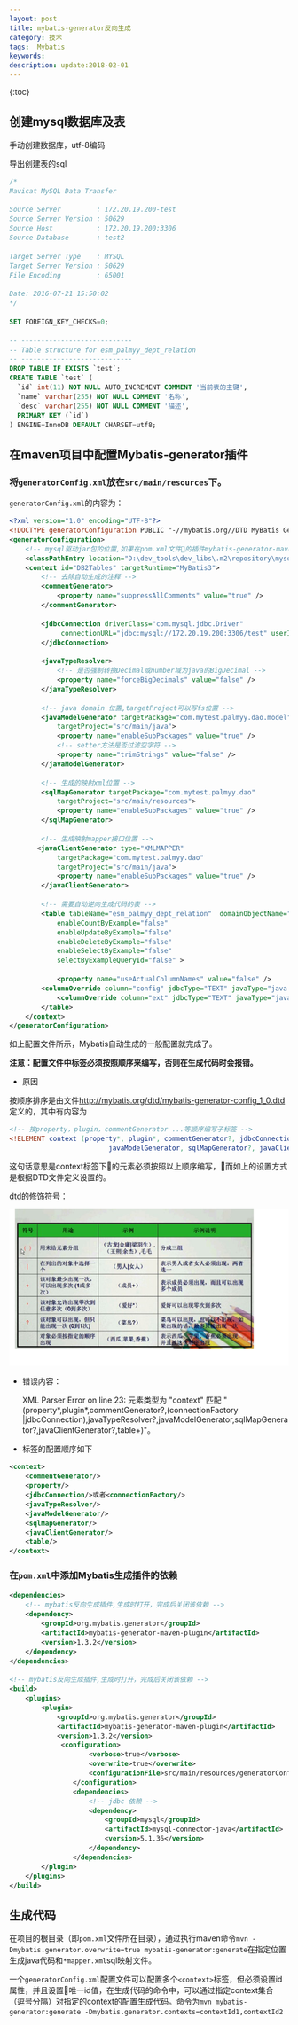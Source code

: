 ```yaml
---
layout: post
title: mybatis-generator反向生成
category: 技术
tags:  Mybatis
keywords: 
description: update:2018-02-01
---
```


{:toc}


## 创建mysql数据库及表

手动创建数据库，utf-8编码

导出创建表的sql

```sql
/*
Navicat MySQL Data Transfer

Source Server         : 172.20.19.200-test
Source Server Version : 50629
Source Host           : 172.20.19.200:3306
Source Database       : test2

Target Server Type    : MYSQL
Target Server Version : 50629
File Encoding         : 65001

Date: 2016-07-21 15:50:02
*/

SET FOREIGN_KEY_CHECKS=0;

-- ----------------------------
-- Table structure for esm_palmyy_dept_relation
-- ----------------------------
DROP TABLE IF EXISTS `test`;
CREATE TABLE `test` (
  `id` int(11) NOT NULL AUTO_INCREMENT COMMENT '当前表的主键',
  `name` varchar(255) NOT NULL COMMENT '名称',
  `desc` varchar(255) NOT NULL COMMENT '描述',
  PRIMARY KEY (`id`)
) ENGINE=InnoDB DEFAULT CHARSET=utf8;
```

## 在maven项目中配置Mybatis-generator插件

### 将`generatorConfig.xml`放在`src/main/resources`下。

`generatorConfig.xml`的内容为：

```xml
<?xml version="1.0" encoding="UTF-8"?>
<!DOCTYPE generatorConfiguration PUBLIC "-//mybatis.org//DTD MyBatis Generator Configuration 1.0//EN" "http://mybatis.org/dtd/mybatis-generator-config_1_0.dtd">
<generatorConfiguration>
	<!-- mysql驱动jar包的位置,如果在pom.xml文件的插件mybatis-generator-maven-plugin中已经配置了依赖，则该处的classPathEntry可以省略 -->
    <classPathEntry location="D:\dev_tools\dev_libs\.m2\repository\mysql\mysql-connector-java\5.1.37\mysql-connector-java-5.1.37.jar" />
    <context id="DB2Tables" targetRuntime="MyBatis3">
        <!-- 去除自动生成的注释 -->
        <commentGenerator>
            <property name="suppressAllComments" value="true" />
        </commentGenerator>
        
        <jdbcConnection driverClass="com.mysql.jdbc.Driver"
        	 connectionURL="jdbc:mysql://172.20.19.200:3306/test" userId="test" password="test">
        </jdbcConnection>

        <javaTypeResolver>
        	<!-- 是否强制转换Decimal或number域为java的BigDecimal -->
            <property name="forceBigDecimals" value="false" />
        </javaTypeResolver>

		<!-- java domain 位置,targetProject可以写fs位置 -->
        <javaModelGenerator targetPackage="com.mytest.palmyy.dao.model"
            targetProject="src/main/java">
            <property name="enableSubPackages" value="true" />
            <!-- setter方法是否过滤空字符 -->
            <property name="trimStrings" value="false" />
        </javaModelGenerator>

		<!-- 生成的映射xml位置 -->
        <sqlMapGenerator targetPackage="com.mytest.palmyy.dao"
            targetProject="src/main/resources">
            <property name="enableSubPackages" value="true" />
        </sqlMapGenerator>

		<!-- 生成映射mapper接口位置 -->
       <javaClientGenerator type="XMLMAPPER"
            targetPackage="com.mytest.palmyy.dao"
            targetProject="src/main/java">
            <property name="enableSubPackages" value="true" />
        </javaClientGenerator>
        
        <!-- 需要自动逆向生成代码的表 -->
        <table tableName="esm_palmyy_dept_relation"  domainObjectName="epDeptRelation" 
        	enableCountByExample="false"
            enableUpdateByExample="false" 
            enableDeleteByExample="false"
            enableSelectByExample="false" 
            selectByExampleQueryId="false" >
            
            <property name="useActualColumnNames" value="false" />
	    <columnOverride column="config" jdbcType="TEXT" javaType="java.lang.String" />
            <columnOverride column="ext" jdbcType="TEXT" javaType="java.lang.String" />
        </table>
    </context>
</generatorConfiguration>
```

如上配置文件所示，Mybatis自动生成的一般配置就完成了。

**注意：配置文件中标签必须按照顺序来编写，否则在生成代码时会报错。** 

- 原因

按顺序排序是由文件<http://mybatis.org/dtd/mybatis-generator-config_1_0.dtd>定义的，其中有内容为

```DTD
<!-- 按property，plugin，commentGenerator ...等顺序编写子标签 -->
<!ELEMENT context (property*, plugin*, commentGenerator?, jdbcConnection, javaTypeResolver?,
                         javaModelGenerator, sqlMapGenerator?, javaClientGenerator?, table+)>
```

这句话意思是context标签下的元素必须按照以上顺序编写，而如上的设置方式是根据DTD文件定义设置的。

dtd的修饰符号：

![dtd的修饰符号](//raw.githubusercontent.com/George5814/blog-pic/master/image/mybatis/dtd-definition.jpg)


- 错误内容：

    XML Parser Error on line 23: 元素类型为 "context" 匹配 "(property*,plugin*,commentGenerator?,(connectionFactory \|jdbcConnection),javaTypeResolver?,javaModelGenerator,sqlMapGenerator?,javaClientGenerator?,table+)"。

- 标签的配置顺序如下

```xml
<context>
    <commentGenerator/>
    <property/>
    <jdbcConnection/>或者<connectionFactory/>
    <javaTypeResolver/>
    <javaModelGenerator/>
    <sqlMapGenerator/>
    <javaClientGenerator/>
    <table/>
</context>
```





### 在`pom.xml`中添加Mybatis生成插件的依赖

```xml
<dependencies>
	<!-- mybatis反向生成插件,生成时打开，完成后关闭该依赖 -->
	<dependency>
		<groupId>org.mybatis.generator</groupId>
		<artifactId>mybatis-generator-maven-plugin</artifactId>
		<version>1.3.2</version>
	</dependency>
</dependencies>
  
<!-- mybatis反向生成插件,生成时打开，完成后关闭该依赖 -->
<build>
	<plugins>
		<plugin>
			<groupId>org.mybatis.generator</groupId>
			<artifactId>mybatis-generator-maven-plugin</artifactId>
			<version>1.3.2</version>
             <configuration>
                    <verbose>true</verbose>
                    <overwrite>true</overwrite>
                    <configurationFile>src/main/resources/generatorConfig.xml</configurationFile>
                </configuration>
                <dependencies>
                    <!-- jdbc 依赖 -->
                    <dependency>
                        <groupId>mysql</groupId>
                        <artifactId>mysql-connector-java</artifactId>
                        <version>5.1.36</version>
                    </dependency>
                </dependencies>
		</plugin>
	</plugins>
</build>
```

## 生成代码

在项目的根目录（即`pom.xml`文件所在目录），通过执行maven命令`mvn -Dmybatis.generator.overwrite=true mybatis-generator:generate`在指定位置生成java代码和`*mapper.xml`sql映射文件。

一个`generatorConfig.xml`配置文件可以配置多个`<context>`标签，但必须设置id属性，并且设置唯一id值，在生成代码的命令中，可以通过指定context集合（逗号分隔）对指定的context的配置生成代码。命令为`mvn mybatis-generator:generate -Dmybatis.generator.contexts=contextId1,contextId2`
